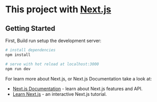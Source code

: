 # This project with [Next.js](https://nextjs.org/)

## Getting Started

First, Build run setup the development server:

```bash
# install dependencies
npm install

# serve with hot reload at localhost:3000
npm run dev
```

For learn more about Next.js, or Next.js Documentation take a look at:

- [Next.js Documentation](https://nextjs.org/docs) - learn about Next.js features and API.
- [Learn Next.js](https://nextjs.org/learn) - an interactive Next.js tutorial.
